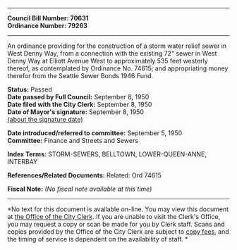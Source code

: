 * * * * *  
  
**Council Bill Number: [](#h0)[](#h2)70631**   
**Ordinance Number: 79263**  
  
* * * * *  
  
An ordinance providing for the construction of a storm water relief sewer in West Denny Way, from a connection with the existing 72" sewer in West Denny Way at Elliott Avenue West to approximately 535 feet westerly thereof, as contemplated by Ordinance No. 74615; and appropriating money therefor from the Seattle Sewer Bonds 1946 Fund.  
  
**Status:** Passed   
**Date passed by Full Council:** September 8, 1950   
**Date filed with the City Clerk:** September 8, 1950   
**Date of Mayor's signature:** September 8, 1950   
[(about the signature date)](/~public/approvaldate.htm)   
  
  
**Date introduced/referred to committee:** September 5, 1950   
**Committee:** Finance and Streets and Sewers   
  
**Index Terms:** STORM-SEWERS, BELLTOWN, LOWER-QUEEN-ANNE, INTERBAY  
  
**References/Related Documents:** Related: Ord 74615  
  
**Fiscal Note:** *(No fiscal note available at this time)*  
  
* * * * *  
  
*No text for this document is available on-line. You may view this document at [the Office of the City Clerk](http://www.seattle.gov/leg/clerk/contactUs.htm). If you are unable to visit the Clerk's Office, you may request a copy or scan be made for you by Clerk staff. Scans and copies provided by the Office of the City Clerk are subject to [copy fees](http://clerk.seattle.gov/~public/clerkfees.htm), and the timing of service is dependent on the availability of staff. *  
  
  
